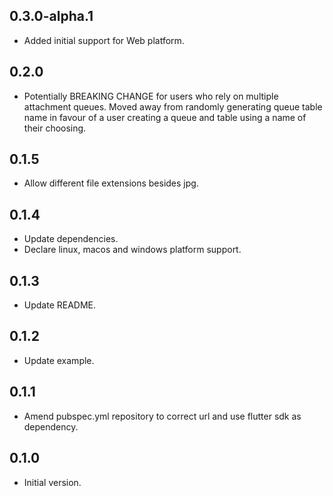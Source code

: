 ## 0.3.0-alpha.1

- Added initial support for Web platform.

## 0.2.0

- Potentially BREAKING CHANGE for users who rely on multiple attachment queues.
  Moved away from randomly generating queue table name in favour of  a user creating a queue and table using a name of their choosing.

## 0.1.5

- Allow different file extensions besides jpg.

## 0.1.4

- Update dependencies.
- Declare linux, macos and windows platform support.

## 0.1.3

- Update README.

## 0.1.2

- Update example.

## 0.1.1

- Amend pubspec.yml repository to correct url and use flutter sdk as dependency.

## 0.1.0

- Initial version.
